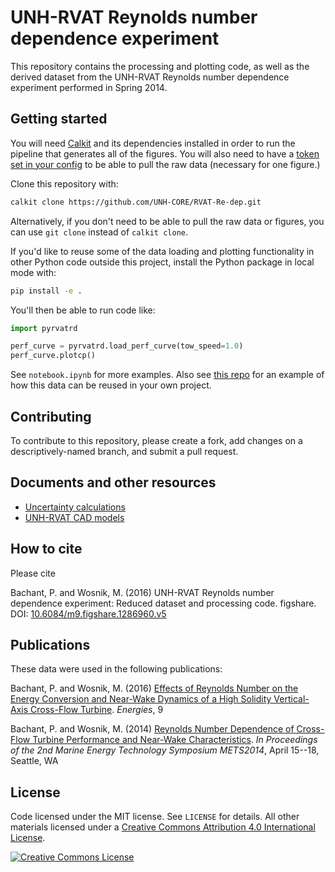 # UNH-RVAT Reynolds number dependence experiment

This repository contains the processing and plotting code, as well as the
derived dataset from the UNH-RVAT Reynolds number dependence experiment
performed in Spring 2014.

## Getting started

You will need
[Calkit](https://github.com/calkit/calkit)
and its dependencies installed in order to run the pipeline that generates
all of the figures.
You will also need to have a
[token set in your config](https://github.com/calkit/calkit?tab=readme-ov-file#cloud-integration)
to be able to pull the raw data (necessary for one figure.)

Clone this repository with:

```sh
calkit clone https://github.com/UNH-CORE/RVAT-Re-dep.git
```

Alternatively, if you don't need to be able to pull the raw data
or figures, you can use `git clone` instead of `calkit clone`.

If you'd like to reuse some of the data loading and plotting functionality
in other Python code outside this project,
install the Python package in local mode with:

```sh
pip install -e .
```

You'll then be able to run code like:

```python
import pyrvatrd

perf_curve = pyrvatrd.load_perf_curve(tow_speed=1.0)
perf_curve.plotcp()
```

See `notebook.ipynb` for more examples.
Also see
[this repo](https://github.com/petebachant/reuse-rvat-re-dep)
for an example of how this data can be reused in your own project.

## Contributing

To contribute to this repository, please create a fork, add changes on a
descriptively-named branch, and submit a pull request.

## Documents and other resources

- [Uncertainty calculations](http://nbviewer.ipython.org/github/UNH-CORE/RVAT-Re-dep/blob/master/Documents/IPython%20notebooks/uncertainty.ipynb)
- [UNH-RVAT CAD models](http://figshare.com/articles/UNH_RVAT_CAD_models/1062009)

## How to cite

Please cite

Bachant, P. and Wosnik, M. (2016) UNH-RVAT Reynolds number dependence experiment: Reduced dataset and processing code. figshare.
DOI: [10.6084/m9.figshare.1286960.v5](https://dx.doi.org/10.6084/m9.figshare.1286960.v5)

## Publications

These data were used in the following publications:

Bachant, P. and Wosnik, M. (2016) [Effects of Reynolds Number on the Energy Conversion and Near-Wake Dynamics of a High Solidity
Vertical-Axis Cross-Flow Turbine](http://doi.org/10.3390/en9020073). _Energies_, 9

Bachant, P. and Wosnik, M. (2014) [Reynolds Number Dependence of Cross-Flow Turbine Performance and Near-Wake
Characteristics](http://hdl.handle.net/10919/49210). _In Proceedings of the 2nd Marine Energy Technology Symposium METS2014_, April
15--18, Seattle, WA

## License

Code licensed under the MIT license. See `LICENSE` for details.
All other materials licensed under a <a rel="license" href="http://creativecommons.org/licenses/by/4.0/">
Creative Commons Attribution 4.0 International License</a>.

<a rel="license" href="http://creativecommons.org/licenses/by/4.0/">
<img alt="Creative Commons License" style="border-width:0" src="http://i.creativecommons.org/l/by/4.0/88x31.png" />
</a>
